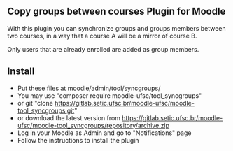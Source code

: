 Copy groups between courses Plugin for Moodle
---------------------------------------------------

With this plugin you can synchronize groups and groups members between two courses,
in a way that a course A will be a mirror of course B.

Only users that are already enrolled are added as group members.

Install
-------

* Put these files at moodle/admin/tool/syncgroups/
 * You may use "composer require moodle-ufsc/tool_syncgroups"
 * or git "clone https://gitlab.setic.ufsc.br/moodle-ufsc/moodle-tool_syncgroups.git"
 * or download the latest version from https://gitlab.setic.ufsc.br/moodle-ufsc/moodle-tool_syncgroups/repository/archive.zip
* Log in your Moodle as Admin and go to "Notifications" page
* Follow the instructions to install the plugin
